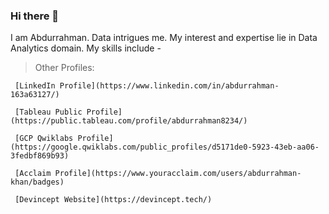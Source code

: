 ### Hi there 👋

<!--
**abdurrahmanKhan/abdurrahmanKhan** is a ✨ _special_ ✨ repository because its `README.md` (this file) appears on your GitHub profile.

Here are some ideas to get you started:

- 
- 🌱 I’m currently learning ...
- 👯 I’m looking to collaborate on ...
- 🤔 I’m looking for help with ...
- 💬 Ask me about ...
- 📫 How to reach me: ...
- 😄 Pronouns: ...
 ⚡ Fun fact: ...
--> 
I am Abdurrahman. Data intrigues me. My interest and expertise lie in Data Analytics domain. 
My skills include - 

> Other Profiles: 
     
     [LinkedIn Profile](https://www.linkedin.com/in/abdurrahman-163a63127/)
     
     [Tableau Public Profile](https://public.tableau.com/profile/abdurrahman8234/)
     
     [GCP Qwiklabs Profile](https://google.qwiklabs.com/public_profiles/d5171de0-5923-43eb-aa06-3fedbf869b93)
     
     [Acclaim Profile](https://www.youracclaim.com/users/abdurrahman-khan/badges)
     
     [Devincept Website](https://devincept.tech/)
  
